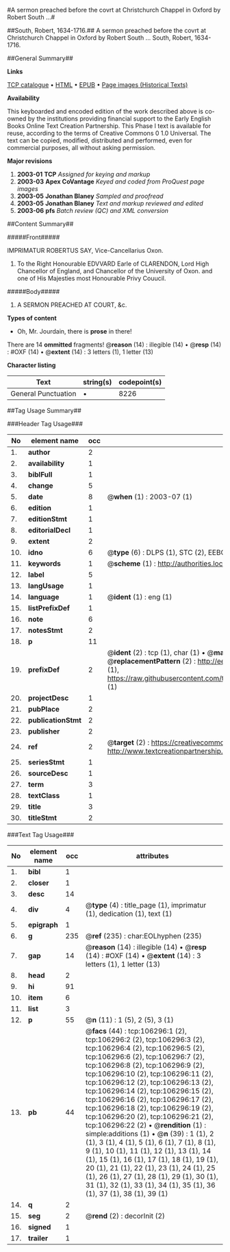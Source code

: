 #A sermon preached before the covrt at Christchurch Chappel in Oxford by Robert South ...#

##South, Robert, 1634-1716.##
A sermon preached before the covrt at Christchurch Chappel in Oxford by Robert South ...
South, Robert, 1634-1716.

##General Summary##

**Links**

[TCP catalogue](http://www.ota.ox.ac.uk/tcp/)  • 
[HTML](http://tei.it.ox.ac.uk/tcp/Texts-HTML/free/A60/A60950.html)  • 
[EPUB](http://tei.it.ox.ac.uk/tcp/Texts-EPUB/free/A60/A60950.epub) • 
[Page images (Historical Texts)](https://data.historicaltexts.jisc.ac.uk/view?pubId=eebo-17245190e&pageId=eebo-17245190e-106296-1)

**Availability**

This keyboarded and encoded edition of the
	       work described above is co-owned by the institutions
	       providing financial support to the Early English Books
	       Online Text Creation Partnership. This Phase I text is
	       available for reuse, according to the terms of Creative
	       Commons 0 1.0 Universal. The text can be copied,
	       modified, distributed and performed, even for
	       commercial purposes, all without asking permission.

**Major revisions**

1. __2003-01__ __TCP__ *Assigned for keying and markup*
1. __2003-03__ __Apex CoVantage__ *Keyed and coded from ProQuest page images*
1. __2003-05__ __Jonathan Blaney__ *Sampled and proofread*
1. __2003-05__ __Jonathan Blaney__ *Text and markup reviewed and edited*
1. __2003-06__ __pfs__ *Batch review (QC) and XML conversion*

##Content Summary##

#####Front#####

IMPRIMATUR ROBERTUS SAY, Vice-Cancellarius Oxon.
1. To the Right Honourable EDVVARD Earle of CLARENDON, Lord High Chancellor of England, and Chancellor of the University of Oxon. and one of His Majesties most Honourable Privy Couucil.

#####Body#####

1. A SERMON PREACHED AT COURT, &c.

**Types of content**

  * Oh, Mr. Jourdain, there is **prose** in there!

There are 14 **ommitted** fragments! 
 @__reason__ (14) : illegible (14)  •  @__resp__ (14) : #OXF (14)  •  @__extent__ (14) : 3 letters (1), 1 letter (13)

**Character listing**


|Text|string(s)|codepoint(s)|
|---|---|---|
|General Punctuation|•|8226|

##Tag Usage Summary##

###Header Tag Usage###

|No|element name|occ|attributes|
|---|---|---|---|
|1.|__author__|2||
|2.|__availability__|1||
|3.|__biblFull__|1||
|4.|__change__|5||
|5.|__date__|8| @__when__ (1) : 2003-07 (1)|
|6.|__edition__|1||
|7.|__editionStmt__|1||
|8.|__editorialDecl__|1||
|9.|__extent__|2||
|10.|__idno__|6| @__type__ (6) : DLPS (1), STC (2), EEBO-CITATION (1), OCLC (1), VID (1)|
|11.|__keywords__|1| @__scheme__ (1) : http://authorities.loc.gov/ (1)|
|12.|__label__|5||
|13.|__langUsage__|1||
|14.|__language__|1| @__ident__ (1) : eng (1)|
|15.|__listPrefixDef__|1||
|16.|__note__|6||
|17.|__notesStmt__|2||
|18.|__p__|11||
|19.|__prefixDef__|2| @__ident__ (2) : tcp (1), char (1)  •  @__matchPattern__ (2) : ([0-9\-]+):([0-9IVX]+) (1), (.+) (1)  •  @__replacementPattern__ (2) : http://eebo.chadwyck.com/downloadtiff?vid=$1&page=$2 (1), https://raw.githubusercontent.com/textcreationpartnership/Texts/master/tcpchars.xml#$1 (1)|
|20.|__projectDesc__|1||
|21.|__pubPlace__|2||
|22.|__publicationStmt__|2||
|23.|__publisher__|2||
|24.|__ref__|2| @__target__ (2) : https://creativecommons.org/publicdomain/zero/1.0/ (1), http://www.textcreationpartnership.org/docs/. (1)|
|25.|__seriesStmt__|1||
|26.|__sourceDesc__|1||
|27.|__term__|3||
|28.|__textClass__|1||
|29.|__title__|3||
|30.|__titleStmt__|2||


###Text Tag Usage###

|No|element name|occ|attributes|
|---|---|---|---|
|1.|__bibl__|1||
|2.|__closer__|1||
|3.|__desc__|14||
|4.|__div__|4| @__type__ (4) : title_page (1), imprimatur (1), dedication (1), text (1)|
|5.|__epigraph__|1||
|6.|__g__|235| @__ref__ (235) : char:EOLhyphen (235)|
|7.|__gap__|14| @__reason__ (14) : illegible (14)  •  @__resp__ (14) : #OXF (14)  •  @__extent__ (14) : 3 letters (1), 1 letter (13)|
|8.|__head__|2||
|9.|__hi__|91||
|10.|__item__|6||
|11.|__list__|3||
|12.|__p__|55| @__n__ (11) : 1 (5), 2 (5), 3 (1)|
|13.|__pb__|44| @__facs__ (44) : tcp:106296:1 (2), tcp:106296:2 (2), tcp:106296:3 (2), tcp:106296:4 (2), tcp:106296:5 (2), tcp:106296:6 (2), tcp:106296:7 (2), tcp:106296:8 (2), tcp:106296:9 (2), tcp:106296:10 (2), tcp:106296:11 (2), tcp:106296:12 (2), tcp:106296:13 (2), tcp:106296:14 (2), tcp:106296:15 (2), tcp:106296:16 (2), tcp:106296:17 (2), tcp:106296:18 (2), tcp:106296:19 (2), tcp:106296:20 (2), tcp:106296:21 (2), tcp:106296:22 (2)  •  @__rendition__ (1) : simple:additions (1)  •  @__n__ (39) : 1 (1), 2 (1), 3 (1), 4 (1), 5 (1), 6 (1), 7 (1), 8 (1), 9 (1), 10 (1), 11 (1), 12 (1), 13 (1), 14 (1), 15 (1), 16 (1), 17 (1), 18 (1), 19 (1), 20 (1), 21 (1), 22 (1), 23 (1), 24 (1), 25 (1), 26 (1), 27 (1), 28 (1), 29 (1), 30 (1), 31 (1), 32 (1), 33 (1), 34 (1), 35 (1), 36 (1), 37 (1), 38 (1), 39 (1)|
|14.|__q__|2||
|15.|__seg__|2| @__rend__ (2) : decorInit (2)|
|16.|__signed__|1||
|17.|__trailer__|1||
